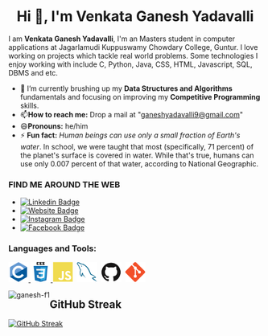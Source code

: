 
<!--
**ganesh-f1/ganesh-f1** is a ✨ _special_ ✨ repository because its `README.md` (this file) appears on your GitHub profile.

Here are some ideas to get you started:

- 🔭 I’m currently working on ...
- 🌱 I’m currently learning ...
- 👯 I’m looking to collaborate on ...
- 🤔 I’m looking for help with ...
- 💬 Ask me about ...
- 📫 How to reach me: ...
- 😄 Pronouns: ...
- ⚡ Fun fact: ...
-->
<h1 align="center">Hi 👋, I'm Venkata Ganesh Yadavalli </h1>

  I am **Venkata Ganesh Yadavalli**, I'm an Masters student in computer applications at Jagarlamudi Kuppuswamy Chowdary College, Guntur. I love working on projects which tackle real world problems. Some technologies I enjoy working with include C, Python, Java, CSS, HTML, Javascript, SQL, DBMS and etc.

* 🌱 I’m currently  brushing up my **Data Structures and Algorithms** fundamentals and focusing on improving my **Competitive Programming** skills.
* 📫**How to reach me:** Drop a mail at "ganeshyadavalli9@gmail.com"
* 😄**Pronouns:** he/him
*  ⚡ **Fun fact:**  *Human beings can use only a small fraction of Earth's water*. In school, we were taught that most (specifically, 71 percent) of the planet's surface is covered in water. While that's true, humans can use only 0.007 percent of that water, according to National Geographic.

### FIND ME AROUND THE WEB
* [![Linkedin Badge](https://img.shields.io/badge/-LinkedIn-0e76a8?style=flat-square&logo=Linkedin&logoColor=white)](https://www.linkedin.com/in/)
* [![Website Badge](https://img.shields.io/badge/Website-3b5998?style=flat-square&logo=google-chrome&logoColor=white)](https://)
* [![Instagram Badge](https://img.shields.io/badge/-Instagram-e4405f?style=flat-square&logo=Instagram&logoColor=white)](https://www.instagram.com/yadavallivenkatag/)
* [![Facebook Badge](https://img.shields.io/badge/-Facebook-0088cc?style=flat-square&logo=Facebook&logoColor=white)](https://www.facebook.com/yadavalli.venkataganesh)


<h3 align="left">Languages and Tools:</h3>
<p align="left">    <a href="https://www.cprogramming.com/" target="_blank" rel="noreferrer"> <img src="https://raw.githubusercontent.com/devicons/devicon/master/icons/c/c-original.svg" alt="c" width="40" height="40"/> </a>  <a href="https://www.w3schools.com/css/" target="_blank" rel="noreferrer"> <img src="https://raw.githubusercontent.com/devicons/devicon/master/icons/css3/css3-original-wordmark.svg" alt="css3" width="40" height="40"/> </a> 
  <img src="https://github.com/devicons/devicon/blob/master/icons/javascript/javascript-plain.svg" title="Boot" alt="Boot" width="40" height="40"/>&nbsp;
  <img src="https://github.com/devicons/devicon/blob/master/icons/mysql/mysql-plain.svg" title="Boot" alt="Boot" width="40" height="40"/>&nbsp;
  <img src="https://github.com/devicons/devicon/blob/master/icons/github/github-original.svg" title="Boot" alt="Boot" width="40" height="40"/>&nbsp;
  <img src="https://github.com/devicons/devicon/blob/master/icons/git/git-original.svg" title="Boot" alt="Boot" width="40" height="40"/>&nbsp;</p>
<p><img align="left" src="https://github-readme-stats.vercel.app/api/top-langs?username=ganesh-f1&show_icons=true&locale=en&layout=compact" alt="ganesh-f1" /></p>

## GitHub Streak
[![GitHub Streak](https://github-readme-streak-stats.herokuapp.com?user=ganesh-f1&theme=radical&border_radius=5.5)](https://github.com/ganesh-f1)

